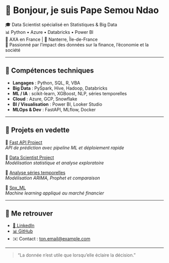 # 👋 Bonjour, je suis Pape Semou Ndao

🎓 Data Scientist spécialisé en Statistiques & Big Data  
📊 Python • Azure • Databricks • Power BI  
💼 AXA en France | 📍 Nanterre, Île-de-France  
🚀 Passionné par l’impact des données sur la finance, l’économie et la société

---

## 🧰 Compétences techniques

- **Langages** : Python, SQL, R, VBA  
- **Big Data** : PySpark, Hive, Hadoop, Databricks  
- **ML / IA** : scikit-learn, XGBoost, NLP, séries temporelles  
- **Cloud** : Azure, GCP, Snowflake  
- **BI / Visualisation** : Power BI, Looker Studio  
- **MLOps & Dev** : FastAPI, MLflow, Docker

---

## 📌 Projets en vedette

🔹 [Fast API Project](https://github.com/psndao/Fast_api_project)  
_API de prédiction avec pipeline ML et déploiement rapide_

🔹 [Data Scientist Project](https://github.com/psndao/Data-scientist-project)  
_Modélisation statistique et analyse exploratoire_

🔹 [Analyse séries temporelles](https://github.com/psndao/serie_temporelle_analysis)  
_Modélisation ARIMA, Prophet et comparaison_

🔹 [Spx_ML](https://github.com/psndao/Spx_Ml)  
_Machine learning appliqué au marché financier_

---

## 🔗 Me retrouver

- [💼 LinkedIn](https://www.linkedin.com/in/papesemoundao/)
- [📊 GitHub](https://github.com/psndao)
- ✉️ Contact : ton.email@example.com

---

> “La donnée n’est utile que lorsqu’elle éclaire la décision.”
